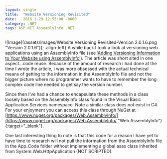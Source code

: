 ```yaml
---
layout: single
title:  "Website Versioning Revisited"
date:   2016-1-29 12:55:00 -0600
category: .NET
tags: ASP.NET AssemblyInfo .NET
---
```


![Image](/assets/images/Website Versioning Revisited-Version 2.0.1.6.png "Version 2.0.1.6"){: .align-left} A while back I took a look at versioning web applications using an AssemblyInfo file (see [‘Adding Versioning Information to Your Website using AssemblyInfo’](/.net/2015/08/31/adding-versioning-information-to-your-website-using-assemblyinfo.html "Adding Versioning Information to Your Website using AssemblyInfo")).  The article was short sited in one aspect…code reuse.  Because of the amount of research I had done at the time I wrote the article, I was more obsessed with the actual technical means of getting to the information in the AssemblyInfo file and not the bigger picture where no programmer wants to have to remember the long complex code line needed to get say the version number.

Since then I’ve had a chance to encapsulate these methods in a class loosely based on the AssemblyInfo class found in the Visual Basic Application Services namespace.  Note a similar class does not exist in C#.  For your enjoyment you can access this class through NuGet at [https://www.nuget.org/packages/Web.AssemblyInfo/](https://www.nuget.org/packages/Web.AssemblyInfo/ "Web.AssemblyInfo"){:target="_blank"}.

One last interesting thing to note is that this code for a reason I have yet to have time to research will not pull the information from the AssemblyInfo file in the App_Code folder without implementing a global.asax class inherited from System.Web.HttpApplication (NOT SCRIPTED).